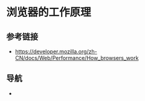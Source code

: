 # 浏览器的工作原理

## 参考链接
* https://developer.mozilla.org/zh-CN/docs/Web/Performance/How_browsers_work

## 导航
* 
